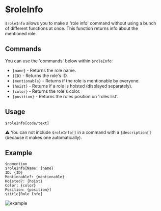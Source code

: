 # $roleInfo
`$roleInfo` allows you to make a 'role info' command without using a bunch of different functions at once. This function returns info about the mentioned role.

## Commands
You can use the 'commands' below within `$roleInfo`:

- `{name}` - Returns the role name.
- `{ID}` - Returns the role's ID.
- `{mentionable}` - Returns if the role is mentionable by everyone.
- `{hoist}` - Returns if a role is hoisted (displayed separately).
- `{color}` - Returns the role's color.
- `{position}` - Returns the roles position on 'roles list'.

## Usage
```
$roleInfo[code/text]
```

⚠️ You can not include `$roleInfo[]` in a command with a `$description[]` (because it makes one automatically).

## Example
```
$nomention
$roleInfo[Name: {name}
ID: {ID}
Mentionable?: {mentionable}
Hoisted?: {hoist}
Color: {color}
Position: {position}]
$title[Role Info]
```

![example](https://user-images.githubusercontent.com/69215413/122831224-8f4d7b80-d2b7-11eb-838a-fc2ba7cd7476.png)
